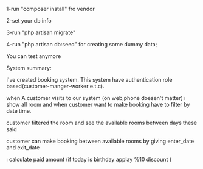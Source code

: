 1-run "composer install" fro vendor


2-set your db info 

3-run "php artisan migrate"

4-run "php artisan db:seed" for creating some dummy data;

You can test anymore

System summary: 

I've created booking system. This system have authentication role based(customer-manger-worker e.t.c).

when A customer visits to our system (on web,phone doesen't matter) ı  show  all room and when customer want to make booking have to  filter by date time.

customer filtered the room  and see the available rooms between days these said 

customer can make booking between available rooms by giving enter_date and exit_date

ı calculate paid amount (if today is birthday applay %10 discount )


